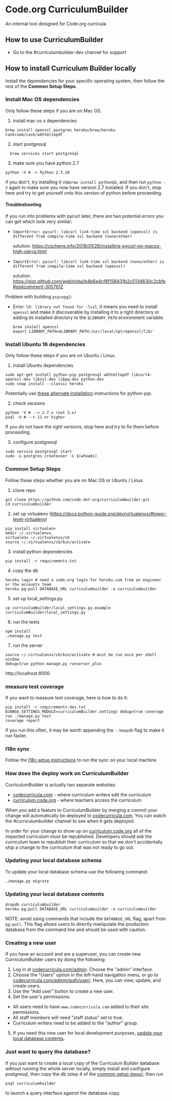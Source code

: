 Code.org CurriculumBuilder
=
An internal tool designed for Code.org curricula

## How to use CurriculumBuilder
- Go to the #curriculumbuilder-dev channel for support

## How to install Curriculum Builder locally

Install the dependencies for your specific operating system, then follow the rest of the **Common Setup Steps**.

### Install Mac OS dependencies
Only follow these steps if you are on Mac OS.

1. install mac os x dependencies

  ```
  brew install openssl postgres heroku/brew/heroku Caskroom/cask/wkhtmltopdf
  ```

2. start postgresql
```
  brew services start postgresql
```

3. make sure you have python 2.7

  ```
  python -V # -> Python 2.7.10
  ```
  if you don't, try installing it via`brew install python@2`, and then run `python -V` again to make sure you now have version 2.7 installed. If you don't, stop here and try to get yourself onto this version of python before proceeding.

#### Troubleshooting

If you run into problems with pycurl later, there are two potential errors you can get which look very similar:

  * `ImportError: pycurl: libcurl link-time ssl backend (openssl) is different from compile-time ssl backend (none/other)`

    solution: https://cscheng.info/2018/01/26/installing-pycurl-on-macos-high-sierra.html

  * `ImportError: pycurl: libcurl link-time ssl backend (none/other) is different from compile-time ssl backend (openssl)`

    solution: https://gist.github.com/webinista/b4b6a4cf8f158431b2c5134630c2cbfe#gistcomment-3057612

Problem with building `psycopg2`:
  * Error: `ld: library not found for -lssl`. It means you need to install `openssl` and make it discoverable by installing it to a right directory or adding its installed directory to the `$LIBRARY_PATH` environment variable.
    ```
    brew install openssl
    export LIBRARY_PATH=$LIBRARY_PATH:/usr/local/opt/openssl/lib/
    ```

### Install Ubuntu 16 dependencies

Only follow these steps if you are on Ubuntu / Linux.

1. install Ubuntu dependencies
```
sudo apt-get install python-pip postgresql wkhtmltopdf libcurl4-openssl-dev libssl-dev libpq-dev python-dev
sudo snap install --classic heroku
```
Potentially use [these alternate installation](https://stackoverflow.com/questions/64296359/how-can-i-install-pip-for-python2-7-in-ubuntu-20-04) instructions for python-pip.

2. check versions
```
python -V # --> 2.7.x (not 3.x)
psql -V # --> 11 or higher
```
If you do not have the right versions, stop here and try to fix them before proceeding.

3. configure postgresql
```
sudo service postgresql start
sudo -u postgres createuser -s $(whoami)
```

### Common Setup Steps
Follow these steps whether you are on Mac OS or Ubuntu / Linux.

1. clone repo

```
git clone https://github.com/code-dot-org/curriculumbuilder.git
cd curriculumbuilder
```

2. set up virtualenv (https://docs.python-guide.org/dev/virtualenvs/#lower-level-virtualenv)

```
pip install virtualenv
mkdir ~/.virtualenvs
virtualenv ~/.virtualenvs/cb
source ~/.virtualenvs/cb/bin/activate
```

3. install python dependencies
```
pip install -r requirements.txt
```

4. copy the db

```
heroku login # need a code.org login for heroku.com from an engineer or the accounts team
heroku pg:pull DATABASE_URL curriculumbuilder -a curriculumbuilder
```

5. set up local_settings.py

```
cp curriculumBuilder/local_settings.py.example curriculumBuilder/local_settings.py
```

6. run the tests

```
npm install
./manage.py test
```

7. run the server

```
source ~/.virtualenvs/cb/bin/activate # must be run once per shell window
debug=true python manage.py runserver_plus
```

http://localhost:8000

### measure test coverage
If you want to measure test coverage, here is how to do it:
```
pip install -r requirements-dev.txt
DJANGO_SETTINGS_MODULE=curriculumBuilder.settings debug=true coverage run ./manage.py test
coverage report
```
If you run this often, it may be worth appending the `--keepdb` flag to make it run faster.

### I18n sync
Follow the [I18n setup instructions](https://github.com/code-dot-org/curriculumbuilder/blob/master/i18n/SETUP.md) to run the sync on your local machine

### How does the deploy work on CurriculumBuilder

CurriculumBuilder is actually two separate websites:
* [codecurricula.com](codecurricula.com) - where curriculum writers edit the curriculum
* [curriculum.code.org](curriculum.code.org) - where teachers access the curriculum

When you add a feature to CurriculumBuilder by merging a commit your
change will automatically be deployed to [codecurricula.com](codecurricula.com).
You can watch the #curriculumbuilder channel to see when it gets deployed.

In order for your change to show up on [curriculum.code.org](curriculum.code.org)
all of the impacted curriculum must be republished. Developers should ask
the curriculum team to republish their curriculum so that we don't accidentally
ship a change to the curriculum that was not ready to go out.

### Updating your local database schema

To update your local database schema use the following command:
```
./manage.py migrate
```

### Updating your local database contents

```
dropdb curriculumbuilder
heroku pg:pull DATABASE_URL curriculumbuilder -a curriculumbuilder
```
NOTE: avoid using commands that include the `DATABASE_URL` flag, apart from `pg:pull`. This flag allows users to directly manipulate the production database from the command line and should be used with caution.

### Creating a new user

If you have an account and are a superuser, you can create new CurriculumBuilder users by doing the following:

1. Log in at [codecurricula.com/admin](https://www.codecurricula.com/admin). Choose the "admin" interface.
2. Choose the "Users" option in the left-hand navigation menu, or go to [codecurricula.com/admin/auth/user/](https://www.codecurricula.com/admin/auth/user/). Here, you can view, update, and create users.
3. Use the "Add user" button to create a new user.
4. Set the user's permissions:
  * All users need to have `www.codecurricula.com` added to their site permissions.
  * All staff members will need "staff status" set to true.
  * Curriculum writers need to be added to the "author" group.
5. If you need this new user for local development purposes, [update your local database contents](https://github.com/mrjoshida/curriculumbuilder#updating-your-local-database-contents).

### Just want to query the database?

If you just want to create a local copy of the Curriculum Builder database without running the whole server locally, simply install and configure postgresql, then copy the db (step 4 of the [common setup steps](#common-setup-steps)), then run
```
psql curriculumbuilder
```
to launch a query interface against the database copy.
